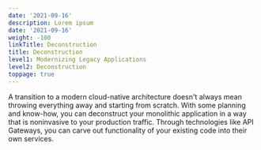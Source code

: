 ```yaml
---
date: '2021-09-16'
description: Lorem ipsum
date: '2021-09-16'
weight: -100
linkTitle: Deconstruction
title: Deconstruction
level1: Modernizing Legacy Applications
level2: Deconstruction
toppage: true
---
```


A transition to a modern cloud-native architecture doesn't always mean throwing everything away and starting from scratch. With some planning and know-how, you can deconstruct your monolithic application in a way that is noninvasive to your production traffic. Through technologies like API Gateways, you can carve out functionality of your existing code into their own services.